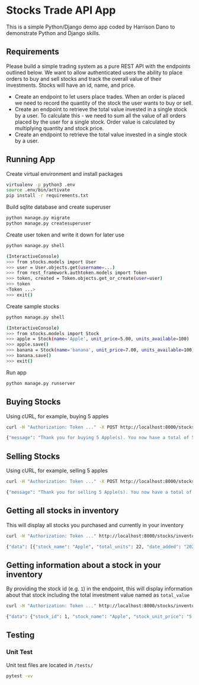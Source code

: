 # Stocks Trade API App

This is a simple Python/Django demo app coded by Harrison Dano to demonstrate Python and Django skills.

## Requirements

Please build a simple trading system as a pure REST API with the endpoints outlined below. We want to allow authenticated users the ability to place orders to buy and sell stocks and track the overall value of their investments. Stocks will have an id, name, and price. 

- Create an endpoint to let users place trades. When an order is placed we need to record the quantity of the stock the user wants to buy or sell. 
- Create an endpoint to retrieve the total value invested in a single stock by a user. To calculate this - we need to sum all the value of all orders placed by the user for a single stock. Order value is calculated by multiplying quantity and stock price. 
- Create an endpoint to retrieve the total value invested in a single stock by a user. 

## Running App

Create virtual environment and install packages


```bash
virtualenv -p python3 .env
source .env/bin/activate
pip install -r requirements.txt
```

Build sqlite database and create superuser


```bash
python manage.py migrate
python manage.py createsuperuser
```

Create user token and write it down for later use

```bash
python manage.py shell

(InteractiveConsole)
>>> from stocks.models import User
>>> user = User.objects.get(username=...)
>>> from rest_framework.authtoken.models import Token
>>> token, created = Token.objects.get_or_create(user=user)
>>> token
<Token ...>
>>> exit()
```

Create sample stocks


```bash
python manage.py shell

(InteractiveConsole)
>>> from stocks.models import Stock
>>> apple = Stock(name='Apple', unit_price=5.00, units_available=100)
>>> apple.save()
>>> banana = Stock(name='banana', unit_price=7.00, units_available=100)
>>> banana.save()
>>> exit()
```

Run app

```bash
python manage.py runserver
```

## Buying Stocks

Using cURL, for example, buying 5 apples

```bash
curl -H "Authorization: Token ..." -X POST http://localhost:8000/stocks/trade/ -d '{"transaction_type": "buy", "stock_id": 1, "quantity": 5}' -H "Content-Type: application/json"

{"message": "Thank you for buying 5 Apple(s). You now have a total of 5 Apple(s) in your inventory."}
```

## Selling Stocks

Using cURL, for example, selling 5 apples

```bash
curl -H "Authorization: Token ..." -X POST http://localhost:8000/stocks/trade/ -d '{"transaction_type": "sell", "stock_id": 1, "quantity": 5}' -H "Content-Type: application/json"

{"message": "Thank you for selling 5 Apple(s). You now have a total of 0 Apple(s) in your inventory."}
```

## Getting all stocks in inventory

This will display all stocks you purchased and currently in your inventory


```bash
curl -H "Authorization: Token ..." http://localhost:8000/stocks/inventory/ -H "Content-Type: application/json" 

{"data": [{"stock_name": "Apple", "total_units": 22, "date_added": "2020-09-03T17:18:17.174Z", "last_updated": "2020-09-04T18:26:59.613Z"}, {"stock_name": "Banana", "total_units": 45, "date_added": "2020-09-03T17:19:38.548Z", "last_updated": "2020-09-04T16:19:54.759Z"}]}
```	

## Getting information about a stock in your inventory

By providing the stock id (e.g. `1`) in the endpoint, this will display information about that stock including the total investment value named as `total_value`


```bash
curl -H "Authorization: Token ..." http://localhost:8000/stocks/inventory/1/ -H "Content-Type: application/json"

{"data": {"stock_id": 1, "stock_name": "Apple", "stock_unit_price": "5.00", "total_units": 22, "total_value": "110.00", "date_added": "2020-09-03T17:18:17.174Z", "last_updated": "2020-09-04T18:26:59.613Z"}}
```	

## Testing

### Unit Test

Unit test files are located in `/tests/`

```bash
pytest -vv
```
